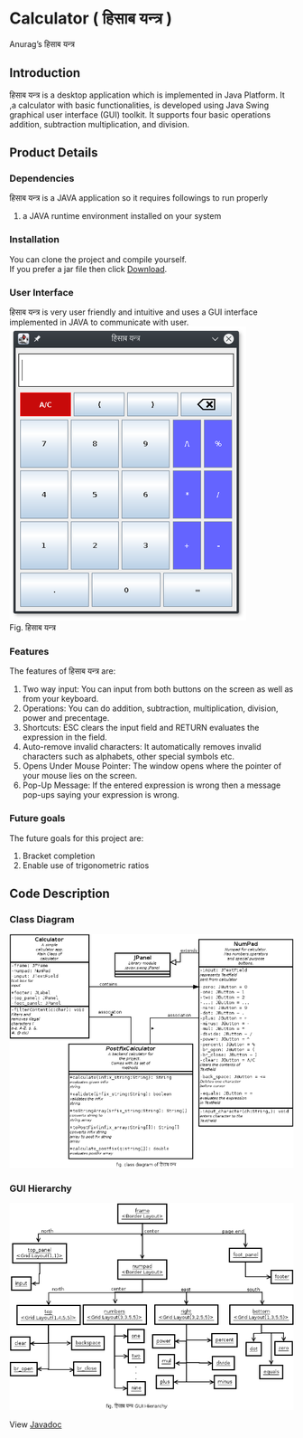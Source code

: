 # Calculator ( हिसाब यन्त्र )
Anurag’s
हिसाब यन्त्र


## Introduction 

हिसाब यन्त्र is a desktop application which is implemented in Java Platform. It ,a calculator with basic functionalities, is developed using Java Swing graphical user interface (GUI) toolkit. It supports four basic operations addition, subtraction multiplication, and division.  


## Product Details
### Dependencies
हिसाब यन्त्र is a JAVA application so it requires followings to run properly
1.  a JAVA runtime environment installed on your system 

### Installation
  You can clone the project and compile yourself.<br/>
  If you prefer a jar file then click <a href="https://github.com/anurag1234565/Calculator/raw/master/hisab_yantra.jar">Download</a>.

### User Interface
हिसाब यन्त्र is very user friendly and intuitive and uses a GUI interface implemented in JAVA to communicate with user.<br/>
  <img src="firsr_look.png"/><br/>
Fig. हिसाब यन्त्र

### Features
The features of  हिसाब यन्त्र are:
1. Two way input:
      You can input from both buttons on the screen as well as from your keyboard.
2. Operations: 
      You can do addition, subtraction, multiplication, division, power and precentage.
3. Shortcuts:
      ESC clears the input field and RETURN evaluates the expression in the field.
4. Auto-remove invalid characters:
      It automatically removes invalid characters such as alphabets, other special symbols etc.  
4. Opens Under Mouse Pointer:
      The window opens where the pointer of your mouse lies on the screen.
6. Pop-Up Message:
      If the entered expression is wrong then a message pop-ups saying your expression is wrong. 

### Future goals
The future goals for this project are:
1. Bracket completion
2. Enable use of trigonometric ratios


## Code Description

### Class Diagram
 <img src="calculator_classdiagram.png"/>

### GUI Hierarchy
 <img src="hisab_yantra_gui.png"/>
 
 View <a href="https://anurag1234565.github.io/Calculator/doc/">Javadoc</a>
 
